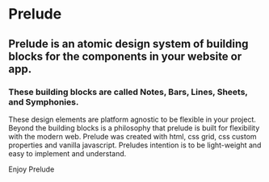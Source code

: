 # Prelude

## Prelude is an atomic design system of building blocks for the components in your website or app. 

### These building blocks are called Notes, Bars, Lines, Sheets, and Symphonies. 

These design elements are platform agnostic to be flexible in your project. Beyond the building blocks is a philosophy that prelude is built for flexibility with the modern web. Prelude was created with html, css grid, css custom properties and vanilla javascript. Preludes intention is to be light-weight and easy to implement and understand.

Enjoy Prelude

